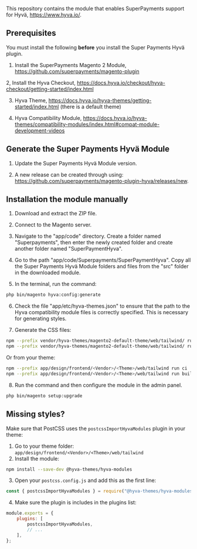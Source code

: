This repository contains the module that enables SuperPayments support for Hyvä, https://www.hyva.io/.

## Prerequisites

You must install the following **before** you install the Super Payments Hyvä plugin.

1. Install the SuperPayments Magento 2 Module, https://github.com/superpayments/magento-plugin

2, Install the Hyva Checkout, https://docs.hyva.io/checkout/hyva-checkout/getting-started/index.html

3. Hyva Theme, https://docs.hyva.io/hyva-themes/getting-started/index.html (there is a default theme)

4. Hyva Compatibility Module, https://docs.hyva.io/hyva-themes/compatibility-modules/index.html#compat-module-development-videos

## Generate the Super Payments Hyvä Module

1. Update the Super Payments Hyvä Module version.

2. A new release can be created through using: https://github.com/superpayments/magento-plugin-hyva/releases/new.

## Installation the module manually

1. Download and extract the ZIP file.

2. Connect to the Magento server.

3. Navigate to the "app/code" directory. Create a folder named "Superpayments", then enter the newly created folder and create another folder named "SuperPaymentHyva".

4. Go to the path "app/code/Superpayments/SuperPaymentHyva". Copy all the Super Payments Hyvä Module folders and files from the "src" folder in the downloaded module.

5.  In the terminal, run the command:

```bash
php bin/magento hyva:config:generate
```

6. Check the file "app/etc/hyva-themes.json" to ensure that the path to the Hyva compatibility module files is correctly specified. This is necessary for generating styles.

7. Generate the CSS files:

```bash
npm --prefix vendor/hyva-themes/magento2-default-theme/web/tailwind/ run ci
npm --prefix vendor/hyva-themes/magento2-default-theme/web/tailwind/ run build-prod
```

Or from your theme:

```bash
npm --prefix app/design/frontend/<Vendor>/<Theme>/web/tailwind run ci
npm --prefix app/design/frontend/<Vendor>/<Theme>/web/tailwind run build-prod
```

8. Run the command and then configure the module in the admin panel.

```bash
php bin/magento setup:upgrade
```

## Missing styles?

Make sure that PostCSS uses the `postcssImportHyvaModules` plugin in your theme:

1. Go to your theme folder: `app/design/frontend/<Vendor>/<Theme>/web/tailwind`
2. Install the module:
```bash
npm install --save-dev @hyva-themes/hyva-modules
```
3. Open your `postcss.config.js` and add this as the first line:
```js
const { postcssImportHyvaModules } = require("@hyva-themes/hyva-modules");
```
4. Make sure the plugin is includes in the plugins list:
```js
module.exports = {
    plugins: [
        postcssImportHyvaModules,
        // ...
    ],
};
```
